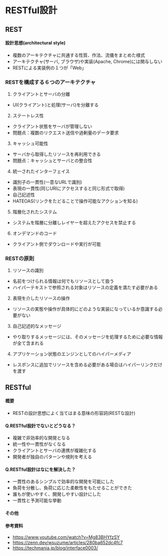 # RESTful設計
## REST
#### 設計思想(architectural style)
- 複数のアーキテクチャに共通する性質、作法、流儀をまとめた様式
- アーキテクチャ(サーバ, ブラウザ)や実装(Apache, Chrome)には関与しない
- RESTによる実装例の１つが「Web」
### RESTを構成する６つのアーキテクチャ
1. クライアントとサーバの分離
  - UI(クライアント)と処理(サーバ)を分離する
2. ステートレス性
  - クライアント状態をサーバが管理しない
  - 問題点：複数のリクエスト送信や過剰量のデータ要求
3. キャッシュ可能性
  - サーバから取得したリソースを再利用できる
  - 問題点：キャッシュとサーバとの整合性
4. 統一されたインターフェイス
  - 識別子の一貫性(一意なURLで識別)
  - 表現の一貫性(同じURIにアクセスすると同じ形式で取得)
  - 自己記述性
  - HATEOAS(リンクをたどることで操作可能なアクションを知る)
5. 階層化されたシステム
  - システムを階層に分離しレイヤーを超えたアクセスを禁止する
6. オンデマンドのコード
  - クライアント側でダウンロードや実行が可能
### RESTの原則
1. リソースの識別
  - 名前をつけられる情報は何でもリソースとして扱う
  - ハイパーテキストで参照される対象はリソースの定義を満たす必要がある
2. 表現を介したリソースの操作
  - リソースの実態や操作が具体的にどのような実装になっているか意識する必要がない
3. 自己記述的なメッセージ
  - やり取りするメッセージには、そのメッセージを処理するために必要な情報が全て含まれる
4. アプリケーション状態のエンジンとしてのハイパーメディア
  - レスポンスに追加でリソースを含める必要がある場合はハイパーリンクだけを渡す
## RESTful
#### 概要
- RESTの設計思想によく当てはまる意味の形容詞(RESTな設計)
#### Q.RESTful設計でないとどうなる？
- 複雑で非効率的な開発となる
- 統一性や一貫性がなくなる
- クライアントとサーバの連携が複雑化する
- 開発者が独自のパターンや規則を考える
#### Q.RESTful設計はなにを解決した？
- 一貫性のあるシンプルで効率的な開発を可能にした
- 負荷を分散し、負荷に応じた柔軟性をもたせることができた
- 誰もが使いやすく、開発しやすい設計にした
- 一貫性と予測可能な挙動
#### その他
#### 参考資料
- https://www.youtube.com/watch?v=Mg83BHYfzSY
- https://zenn.dev/wsuzume/articles/280ba652dc4fc7
- https://techmania.jp/blog/interface0003/



